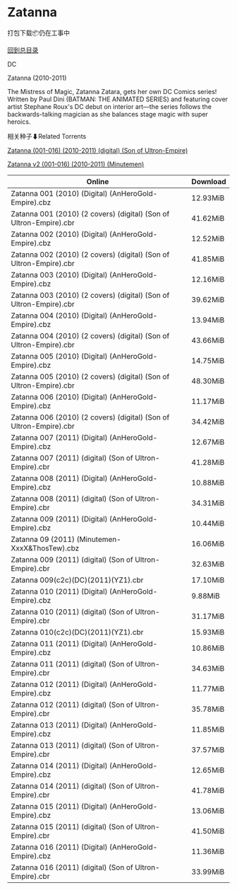 # Zatanna

打包下载📦仍在工事中

[回到总目录](/Catalogs.md)

DC

Zatanna (2010-2011)

The Mistress of Magic, Zatanna Zatara, gets her own DC Comics series! Written by Paul Dini (BATMAN: THE ANIMATED SERIES) and featuring cover artist Stephane Roux's DC debut on interior art—the series follows the backwards-talking magician as she balances stage magic with super heroics.





相关种子⬇Related Torrents

[Zatanna (001-016) (2010-2011) (digital) (Son of Ultron-Empire)](https://github.com/alicewish/markdown/blob/master/torrent/Zatanna--001-016---2010-2011---digital---Son-of-Ultron-Empire.md)

[Zatanna v2 (001-016) (2010-2011) (Minutemen)](https://github.com/alicewish/markdown/blob/master/torrent/Zatanna-v2--001-016---2010-2011---Minutemen.md)

Online | Download
--- | ---
Zatanna 001 (2010) (Digital) (AnHeroGold-Empire).cbz | 12.93MiB
Zatanna 001 (2010) (2 covers) (digital) (Son of Ultron-Empire).cbr | 41.62MiB
Zatanna 002 (2010) (Digital) (AnHeroGold-Empire).cbz | 12.52MiB
Zatanna 002 (2010) (2 covers) (digital) (Son of Ultron-Empire).cbr | 41.85MiB
Zatanna 003 (2010) (Digital) (AnHeroGold-Empire).cbz | 12.16MiB
Zatanna 003 (2010) (2 covers) (digital) (Son of Ultron-Empire).cbr | 39.62MiB
Zatanna 004 (2010) (Digital) (AnHeroGold-Empire).cbz | 13.94MiB
Zatanna 004 (2010) (2 covers) (digital) (Son of Ultron-Empire).cbr | 43.66MiB
Zatanna 005 (2010) (Digital) (AnHeroGold-Empire).cbz | 14.75MiB
Zatanna 005 (2010) (2 covers) (digital) (Son of Ultron-Empire).cbr | 48.30MiB
Zatanna 006 (2010) (Digital) (AnHeroGold-Empire).cbz | 11.17MiB
Zatanna 006 (2010) (2 covers) (digital) (Son of Ultron-Empire).cbr | 34.42MiB
Zatanna 007 (2011) (Digital) (AnHeroGold-Empire).cbz | 12.67MiB
Zatanna 007 (2011) (digital) (Son of Ultron-Empire).cbr | 41.28MiB
Zatanna 008 (2011) (Digital) (AnHeroGold-Empire).cbz | 10.88MiB
Zatanna 008 (2011) (digital) (Son of Ultron-Empire).cbr | 34.31MiB
Zatanna 009 (2011) (Digital) (AnHeroGold-Empire).cbz | 10.44MiB
Zatanna 09 (2011) (Minutemen-XxxX&ThosTew).cbz | 16.06MiB
Zatanna 009 (2011) (digital) (Son of Ultron-Empire).cbr | 32.63MiB
Zatanna 009(c2c)(DC)(2011)(YZ1).cbr | 17.10MiB
Zatanna 010 (2011) (Digital) (AnHeroGold-Empire).cbz | 9.88MiB
Zatanna 010 (2011) (digital) (Son of Ultron-Empire).cbr | 31.17MiB
Zatanna 010(c2c)(DC)(2011)(YZ1).cbr | 15.93MiB
Zatanna 011 (2011) (Digital) (AnHeroGold-Empire).cbz | 10.86MiB
Zatanna 011 (2011) (digital) (Son of Ultron-Empire).cbr | 34.63MiB
Zatanna 012 (2011) (Digital) (AnHeroGold-Empire).cbz | 11.77MiB
Zatanna 012 (2011) (digital) (Son of Ultron-Empire).cbr | 35.78MiB
Zatanna 013 (2011) (Digital) (AnHeroGold-Empire).cbz | 11.85MiB
Zatanna 013 (2011) (digital) (Son of Ultron-Empire).cbr | 37.57MiB
Zatanna 014 (2011) (Digital) (AnHeroGold-Empire).cbz | 12.65MiB
Zatanna 014 (2011) (digital) (Son of Ultron-Empire).cbr | 41.78MiB
Zatanna 015 (2011) (Digital) (AnHeroGold-Empire).cbz | 13.06MiB
Zatanna 015 (2011) (digital) (Son of Ultron-Empire).cbr | 41.50MiB
Zatanna 016 (2011) (Digital) (AnHeroGold-Empire).cbz | 11.36MiB
Zatanna 016 (2011) (digital) (Son of Ultron-Empire).cbr | 33.99MiB